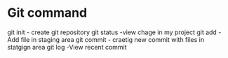 # Git command

git init - create git repository
git status -view chage in my project
git add - Add file in staging area
git commit - craetig new commit with files in statgign area
git log -View recent commit 